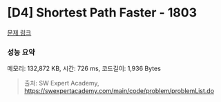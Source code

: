 # [D4] Shortest Path Faster - 1803 

[문제 링크](https://swexpertacademy.com/main/code/problem/problemDetail.do?contestProbId=AV4yBSgaCaYDFAUx) 

### 성능 요약

메모리: 132,872 KB, 시간: 726 ms, 코드길이: 1,936 Bytes



> 출처: SW Expert Academy, https://swexpertacademy.com/main/code/problem/problemList.do